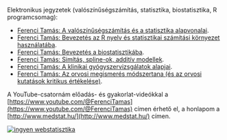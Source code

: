 Elektronikus jegyzetek (valószínűségszámítás, statisztika, biostatisztika, R programcsomag):

- [Ferenci Tamás: A valószínűségszámítás és a statisztika alapvonalai](https://ferenci-tamas.github.io/valoszinusegszamitas-statisztika/).
- [Ferenci Tamás: Bevezetés az R nyelv és statisztikai számítási környezet használatába](https://ferenci-tamas.github.io/r-nyelv/).
- [Ferenci Tamás: Bevezetés a biostatisztikába](https://tamas-ferenci.github.io/biostatisztika/).
- [Ferenci Tamás: Simítás, spline-ok, additív modellek](https://ferenci-tamas.github.io/simitas-spline/).
- [Ferenci Tamás: A klinikai gyógyszervizsgálatok alapjai](https://ferenci-tamas.github.io/klinikai-gyogyszervizsgalat/).
- [Ferenci Tamás: Az orvosi megismerés módszertana (és az orvosi kutatások kritikus értékelése)](https://ferenci-tamas.github.io/orvosi-megismeres-modszertan/).

A YouTube-csatornám előadás- és gyakorlat-videókkal a [https://www.youtube.com/@FerenciTamas](https://www.youtube.com/@FerenciTamas) címen érhető el, a honlapom a [http://www.medstat.hu/](http://www.medstat.hu/) címen.

<!-- Default Statcounter code for Ferenci Tamás
elektronikus jegy https://tamas-ferenci.github.io/ -->
<script type="text/javascript">
var sc_project=12422840; 
var sc_invisible=1; 
var sc_security="d32cce24"; 
</script>
<script type="text/javascript"
src="https://www.statcounter.com/counter/counter.js"
async></script>
<noscript><div class="statcounter"><a title="ingyen
webstatisztika" href="https://www.statcounter.hu/"
target="_blank"><img class="statcounter"
src="https://c.statcounter.com/12422840/0/d32cce24/1/"
alt="ingyen webstatisztika"
referrerPolicy="no-referrer-when-downgrade"></a></div></noscript>
<!-- End of Statcounter Code -->
